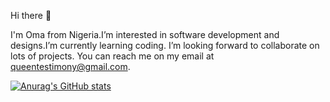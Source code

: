  Hi there 👋

 I'm Oma from Nigeria.I’m interested in software development and designs.I’m currently learning coding.
I’m looking forward to collaborate on lots of projects. You can reach me on my email at queentestimony@gmail.com.

[![Anurag's GitHub stats](https://github-readme-stats.vercel.app/api?username=loveoma21)](https://github.com/anuraghazra/github-readme-stats)

